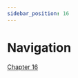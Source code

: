 ```yaml
---
sidebar_position: 16
---
```


# Navigation

[Chapter 16](https://www.faa.gov/sites/faa.gov/files/18_phak_ch16.pdf)